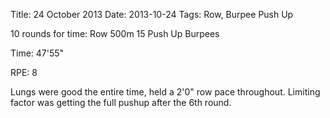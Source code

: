 Title: 24 October 2013
Date: 2013-10-24
Tags: Row, Burpee Push Up

10 rounds for time:
Row 500m
15 Push Up Burpees

Time: 47'55"

RPE: 8

Lungs were good the entire time, held a 2'0" row pace throughout. Limiting factor was getting the full pushup after the 6th round.